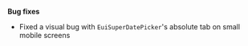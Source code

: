 **Bug fixes**

- Fixed a visual bug with `EuiSuperDatePicker`'s absolute tab on small mobile screens
